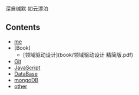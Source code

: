 深自缄默 如云漂泊

## Contents
- [me](story/story.md)
- [Book]
  - [领域驱动设计](book/领域驱动设计 精简版.pdf)
- [Git](git/git.md)
- [JavaScript](javascript/javascript.md)
- [DataBase](dataBase/dataBase.md)
- [mongoDB](mongodb/mongodb.md)
- [other](other/other.md)